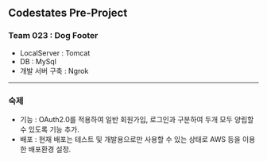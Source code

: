## Codestates Pre-Project 
### Team 023 : Dog Footer

- LocalServer : Tomcat
- DB : MySql
- 개발 서버 구축 : Ngrok

----
### 숙제  
- 기능 : OAuth2.0를 적용하여 일반 회원가입, 로그인과 구분하여 두개 모두 양립할 수 있도록 기능 추가.
- 배포 : 현재 배포는 테스트 및 개발용으로만 사용할 수 있는 상태로 AWS 등을 이용한 배포환경 설정. 